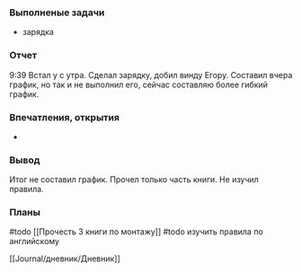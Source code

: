 ### Выполненые задачи
- зарядка

### Отчет

9:39 Встал у с утра. Сделал зарядку, добил винду Егору. Составил вчера график, но так и не выполнил его, сейчас  составляю более гибкий график. 

### Впечатления, открытия

- 

### Вывод

Итог не составил график. Прочел только часть книги. Не изучил правила.

### Планы
#todo [[Прочесть 3 книги по монтажу]]
#todo изучить правила по английскому


[[Journal/дневник/Дневник]]
